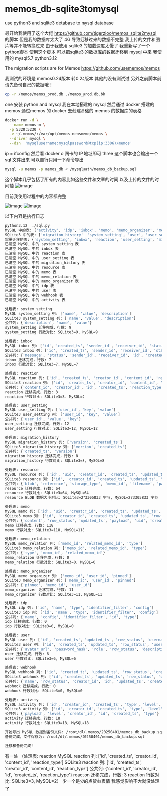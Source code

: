 # memos_db-sqlite3tomysql
use python3  and sqlite3 detabase to mysql database

最开始我使用了这个大佬 https://github.com/tigerzioo/memos_sqlite2mysql  
的脚本 但是我的数据库太大了 4G 导致迁移过来的数据不完整 我上传的文件和图片等并不能转换过来 
由于我使用 sqlite3 的加载速度太慢了 我重新写了一个python脚本 使用这个脚本 可以把sqlite3 的数据库的数据迁移到 mysql 中来 我使用的 mysql5.7  python3.12

The migration scripts are for Memos
https://github.com/usememos/memos

我测试的环境是 memos0.24版本 转0.24版本 其他的没有测试过 另外之前脚本前请先备份自己的数据哦！ 
```bash
cp -r /memos/memos_prod.db ./memos_prod.db.bk
```
one 
安装 python and mysql 我在本地搭建的 mysql 然后通过 docker 搭建的 memos
 通过memos 的 docker 去创建基础的 memos 的数据库的表格
```bash
docker run -d \
  --name memos-m \
  -p 5320:5230 \
  -v ~/.memos/:/var/opt/memos neosmemo/memos \
  --driver mysql \
  --dsn  'mysqlusername:mysqlpassword@tcp(ip:3306)/memos'
```
ip = ifconfig 然后看 docker o 网卡的 IP 地址即可 
three
这个脚本也会输出一个 sql 文件出来 可以自行只用一下命令导出
```bash
mysql -u memos -p memos_db < /mysqlpath/memos_db_backup.sql
```
这个脚本几乎包括了所有的内容比如这些文件和文章的时间 以及上传的文件的时间轴 
![image](https://github.com/user-attachments/assets/6ac22ac6-27b4-413e-a17e-742c29bf7566)

 目前我使用过程中的内容都完整  

![image](https://github.com/user-attachments/assets/0de21836-92cb-4549-99aa-7d9268281035)
![image](https://github.com/user-attachments/assets/f42b838f-ec94-4e4d-b4fb-7fb1dd1f89fa)

以下内容是执行日志
```bash
python3.12  ./sql.py 
MySQL 中的表: ['activity', 'idp', 'inbox', 'memo', 'memo_organizer', 'memo_relation', 'migration_history', 'reaction', 'resource', 'system_setting', 'user', 'user_setting', 'webhook']
SQLite3 中的表: ['migration_history', 'system_setting', 'user', 'user_setting', 'memo', 'memo_organizer', 'memo_relation', 'resource', 'activity', 'storage', 'idp', 'inbox', 'webhook', 'reaction']
需要迁移的表: {'system_setting', 'inbox', 'reaction', 'user_setting', 'migration_history', 'resource', 'memo', 'memo_relation', 'memo_organizer', 'idp', 'user', 'webhook', 'activity'}
已清空 MySQL 中的 system_setting 表
已清空 MySQL 中的 inbox 表
已清空 MySQL 中的 reaction 表
已清空 MySQL 中的 user_setting 表
已清空 MySQL 中的 migration_history 表
已清空 MySQL 中的 resource 表
已清空 MySQL 中的 memo 表
已清空 MySQL 中的 memo_relation 表
已清空 MySQL 中的 memo_organizer 表
已清空 MySQL 中的 idp 表
已清空 MySQL 中的 user 表
已清空 MySQL 中的 webhook 表
已清空 MySQL 中的 activity 表

处理表: system_setting
MySQL system_setting 列: ['name', 'value', 'description']
SQLite3 system_setting 列: ['name', 'value', 'description']
公共列: {'description', 'name', 'value'}
system_setting 迁移完成，行数: 9
system_setting 行数对比: SQLite3=9, MySQL=9

处理表: inbox
MySQL inbox 列: ['id', 'created_ts', 'sender_id', 'receiver_id', 'status', 'message']
SQLite3 inbox 列: ['id', 'created_ts', 'sender_id', 'receiver_id', 'status', 'message']
公共列: {'message', 'status', 'sender_id', 'receiver_id', 'id', 'created_ts'}
inbox 迁移完成，行数: 7
inbox 行数对比: SQLite3=7, MySQL=7

处理表: reaction
MySQL reaction 列: ['id', 'created_ts', 'creator_id', 'content_id', 'reaction_type']
SQLite3 reaction 列: ['id', 'created_ts', 'creator_id', 'content_id', 'reaction_type']
公共列: {'content_id', 'creator_id', 'id', 'created_ts', 'reaction_type'}
reaction 迁移完成，行数: 3
reaction 行数对比: SQLite3=3, MySQL=2

处理表: user_setting
MySQL user_setting 列: ['user_id', 'key', 'value']
SQLite3 user_setting 列: ['user_id', 'key', 'value']
公共列: {'user_id', 'value', 'key'}
user_setting 迁移完成，行数: 12
user_setting 行数对比: SQLite3=12, MySQL=12

处理表: migration_history
MySQL migration_history 列: ['version', 'created_ts']
SQLite3 migration_history 列: ['version', 'created_ts']
公共列: {'created_ts', 'version'}
migration_history 迁移完成，行数: 8
migration_history 行数对比: SQLite3=8, MySQL=8

处理表: resource
MySQL resource 列: ['id', 'uid', 'creator_id', 'created_ts', 'updated_ts', 'filename', 'blob', 'type', 'size', 'memo_id', 'storage_type', 'reference', 'payload']
SQLite3 resource 列: ['id', 'creator_id', 'created_ts', 'updated_ts', 'filename', 'blob', 'type', 'size', 'memo_id', 'uid', 'storage_type', 'reference', 'payload']
公共列: {'blob', 'reference', 'storage_type', 'memo_id', 'filename', 'payload', 'size', 'uid', 'creator_id', 'id', 'updated_ts', 'created_ts', 'type'}
resource 迁移完成，行数: 64
resource 行数对比: SQLite3=64, MySQL=64
resource BLOB 数据大小对比: SQLite3=273305833 字节, MySQL=273305833 字节

处理表: memo
MySQL memo 列: ['id', 'uid', 'creator_id', 'created_ts', 'updated_ts', 'row_status', 'content', 'visibility', 'pinned', 'payload']
SQLite3 memo 列: ['id', 'creator_id', 'created_ts', 'updated_ts', 'row_status', 'content', 'visibility', 'uid', 'payload', 'pinned']
公共列: {'content', 'row_status', 'updated_ts', 'payload', 'uid', 'creator_id', 'id', 'visibility', 'created_ts', 'pinned'}
memo 迁移完成，行数: 118
memo 行数对比: SQLite3=118, MySQL=118

处理表: memo_relation
MySQL memo_relation 列: ['memo_id', 'related_memo_id', 'type']
SQLite3 memo_relation 列: ['memo_id', 'related_memo_id', 'type']
公共列: {'type', 'memo_id', 'related_memo_id'}
memo_relation 迁移完成，行数: 0
memo_relation 行数对比: SQLite3=0, MySQL=0

处理表: memo_organizer
MySQL memo_organizer 列: ['memo_id', 'user_id', 'pinned']
SQLite3 memo_organizer 列: ['memo_id', 'user_id', 'pinned']
公共列: {'pinned', 'memo_id', 'user_id'}
memo_organizer 迁移完成，行数: 11
memo_organizer 行数对比: SQLite3=11, MySQL=11

处理表: idp
MySQL idp 列: ['id', 'name', 'type', 'identifier_filter', 'config']
SQLite3 idp 列: ['id', 'name', 'type', 'identifier_filter', 'config']
公共列: {'name', 'config', 'identifier_filter', 'id', 'type'}
idp 迁移完成，行数: 0
idp 行数对比: SQLite3=0, MySQL=0

处理表: user
MySQL user 列: ['id', 'created_ts', 'updated_ts', 'row_status', 'username', 'role', 'email', 'nickname', 'password_hash', 'avatar_url', 'description']
SQLite3 user 列: ['id', 'created_ts', 'updated_ts', 'row_status', 'username', 'role', 'email', 'nickname', 'password_hash', 'avatar_url', 'description']
公共列: {'avatar_url', 'password_hash', 'role', 'row_status', 'description', 'username', 'id', 'updated_ts', 'created_ts', 'email', 'nickname'}
user 迁移完成，行数: 6
user 行数对比: SQLite3=6, MySQL=6

处理表: webhook
MySQL webhook 列: ['id', 'created_ts', 'updated_ts', 'row_status', 'creator_id', 'name', 'url']
SQLite3 webhook 列: ['id', 'created_ts', 'updated_ts', 'row_status', 'creator_id', 'name', 'url']
公共列: {'name', 'row_status', 'creator_id', 'id', 'updated_ts', 'created_ts', 'url'}
webhook 迁移完成，行数: 0
webhook 行数对比: SQLite3=0, MySQL=0

处理表: activity
MySQL activity 列: ['id', 'creator_id', 'created_ts', 'type', 'level', 'payload']
SQLite3 activity 列: ['id', 'creator_id', 'created_ts', 'type', 'level', 'payload']
公共列: {'payload', 'level', 'creator_id', 'id', 'created_ts', 'type'}
activity 迁移完成，行数: 18
activity 行数对比: SQLite3=18, MySQL=18

开始导出 MySQL 数据到备份文件: /root/dl/.memos/20250401/memos_db_backup.sql
备份完成，文件保存为: /root/dl/.memos/20250401/memos_db_backup.sql

迁移和备份完成！
```
有一处 （处理表: reaction
MySQL reaction 列: ['id', 'created_ts', 'creator_id', 'content_id', 'reaction_type']
SQLite3 reaction 列: ['id', 'created_ts', 'creator_id', 'content_id', 'reaction_type']
公共列: {'content_id', 'creator_id', 'id', 'created_ts', 'reaction_type'}
reaction 迁移完成，行数: 3
reaction 行数对比: SQLite3=3, MySQL=2）
少一个是少的点赞👍表情 我感觉影响不大就没处理了


